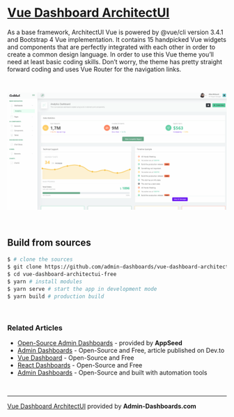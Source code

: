 # [Vue Dashboard ArchitectUI](https://vue-dashboard-architectui-free.admin-dashboards.com)

As a base framework, ArchitectUI Vue is powered by @vue/cli version 3.4.1 and Bootstrap 4 Vue implementation.
It contains 15 handpicked Vue widgets and components that are perfectly integrated with each other in order to create a common design language.
In order to use this Vue theme you’ll need at least basic coding skills. Don’t worry, the theme has pretty straight forward coding and uses Vue Router for the navigation links.

<br />

![Vue Dashboard ArchitectUI - Open-Source Admin Panel](https://raw.githubusercontent.com/admin-dashboards/static/master/vue-dashboard-architectui-free-intro.gif)

<br />

## Build from sources

```bash
$ # clone the sources
$ git clone https://github.com/admin-dashboards/vue-dashboard-architectui-free.git
$ cd vue-dashboard-architectui-free
$ yarn # install modules
$ yarn serve # start the app in development mode
$ yarn build # production build
```

<br />

### Related Articles

-   [Open-Source Admin Dashboards](https://appseed.us/admin-dashboards/open-source) - provided by **AppSeed**
-   [Admin Dashboards](https://dev.to/sm0ke/admin-dashboards-open-source-and-free-4aep) - Open-Source and Free, article published on Dev.to
-   [Vue Dashboard](https://dev.to/sm0ke/vue-dashboard-open-source-apps-1gd1) - Open-Source and Free
-   [React Dashboards](https://dev.to/sm0ke/react-dashboards-open-source-apps-1c7j) - Open-Source and Free
-   [Admin Dashboards](https://blog.appseed.us/admin-dashboards-open-source-built-with-automation-tools/) - Open-Source and built with automation tools

<br />
 
---
[Vue Dashboard ArchitectUI](https://vue-dashboard-architectui-free.admin-dashboards.com) provided by **Admin-Dashboards.com**
